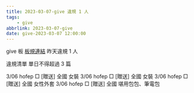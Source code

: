 ```yaml
---
title: 2023-03-07-give 違規 1 人
tags:
    - give
abbrlink: 2023-03-07-give
date: give-2023-03-07 12:00:00
---
```

give 板 [板規連結](https://www.ptt.cc/bbs/give/M.1612495900.A.C32.html)
昨天違規 1 人
<!-- more -->

違規清單
單日不得超過 3 篇

3/06 hofep □ [贈送] 全國 女裝
3/06 hofep □ [贈送] 全國 女裝
3/06 hofep □ [贈送] 全國 女性外套
3/06 hofep □ [贈送] 全國 堪用包包、筆電包